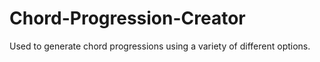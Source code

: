 # Chord-Progression-Creator
Used to generate chord progressions using a variety of different options.
